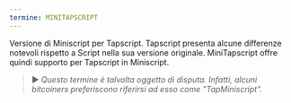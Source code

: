 ```yaml
---
termine: MINITAPSCRIPT
---
```


Versione di Miniscript per Tapscript. Tapscript presenta alcune differenze notevoli rispetto a Script nella sua versione originale. MiniTapscript offre quindi supporto per Tapscript in Miniscript.

> ► *Questo termine è talvolta oggetto di disputa. Infatti, alcuni bitcoiners preferiscono riferirsi ad esso come "TapMiniscript".*